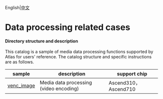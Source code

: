 English|[中文](README_CN.md)

# Data processing related cases

#### Directory structure and description

This catalog is a sample of media data processing functions supported by Atlas for users' reference. The catalog structure and specific instructions are as follows. 

| sample  | description  | support chip |
|---|---|---|
| [venc_image](./venc_image)  | Media data processing (video encoding)  |  Ascend310，Ascend710 |